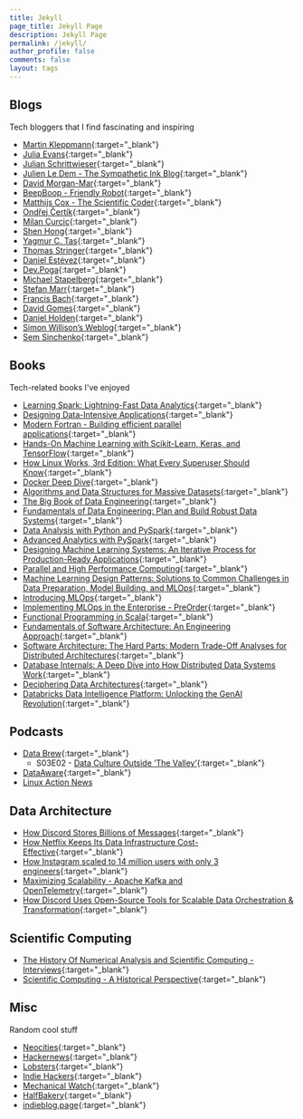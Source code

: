 ```yaml
---
title: Jekyll
page_title: Jekyll Page
description: Jekyll Page
permalink: /jekyll/
author_profile: false
comments: false
layout: tags
---
```


## Blogs

Tech bloggers that I find fascinating and inspiring

- [Martin Kleppmann](https://martin.kleppmann.com/){:target="\_blank"}
- [Julia Evans](https://jvns.ca/){:target="\_blank"}
- [Julian Schrittwieser](https://www.furidamu.org/){:target="\_blank"}
- [Julien Le Dem - The Sympathetic Ink Blog](https://sympathetic.ink/){:target="\_blank"}
- [David Morgan-Mar](https://www.dangermouse.net/){:target="\_blank"}
- [BeepBoop - Friendly Robot](https://beepb00p.xyz/){:target="\_blank"}
- [Matthijs Cox - The Scientific Coder](https://scientificcoder.com/){:target="\_blank"}
- [Ondřej Čertík](https://ondrejcertik.com/){:target="\_blank"}
- [Milan Curcic](https://milancurcic.com/){:target="\_blank"}
- [Shen Hong](https://shen.hong.io/){:target="\_blank"}
- [Yagmur C. Tas](https://yagmurcetintas.com/){:target="\_blank"}
- [Thomas Stringer](https://trstringer.com/){:target="\_blank"}
- [Daniel Estévez](https://destevez.net/){:target="\_blank"}
- [Dev.Poga](https://devpoga.org/){:target="\_blank"}
- [Michael Stapelberg](https://michael.stapelberg.ch/){:target="\_blank"}
- [Stefan Marr](https://stefan-marr.de/){:target="\_blank"}
- [Francis Bach](https://francisbach.com/){:target="\_blank"}
- [David Gomes](https://davidgomes.com/){:target="\_blank"}
- [Daniel Holden](https://theorangeduck.com){:target="\_blank"}
- [Simon Willison’s Weblog](https://simonwillison.net/){:target="\_blank"}
- [Sem Sinchenko](https://semyonsinchenko.github.io/ssinchenko/){:target="\_blank"}

## Books

Tech-related books I've enjoyed

- [Learning Spark: Lightning-Fast Data Analytics](https://www.amazon.com/Learning-Spark-Jules-Damji/dp/1492050040){:target="\_blank"}
- [Designing Data-Intensive Applications](https://www.amazon.com/Designing-Data-Intensive-Applications-Reliable-Maintainable/dp/1449373321){:target="\_blank"}
- [Modern Fortran - Building efficient parallel applications](https://www.manning.com/books/modern-fortran){:target="\_blank"}
- [Hands-On Machine Learning with Scikit-Learn, Keras, and TensorFlow](https://www.amazon.com/Hands-Machine-Learning-Scikit-Learn-TensorFlow/dp/1492032646){:target="\_blank"}
- [How Linux Works, 3rd Edition: What Every Superuser Should Know](https://www.amazon.com/How-Linux-Works-Brian-Ward/dp/1718500408){:target="\_blank"}
- [Docker Deep Dive](https://www.oreilly.com/library/view/docker-deep-dive/9781800565135/){:target="\_blank"}
- [Algorithms and Data Structures for Massive Datasets](https://www.manning.com/books/algorithms-and-data-structures-for-massive-datasets){:target="\_blank"}
- [The Big Book of Data Engineering](https://databricks.com/p/ebook/the-big-book-of-data-engineering){:target="\_blank"}
- [Fundamentals of Data Engineering: Plan and Build Robust Data Systems](https://www.amazon.com/Fundamentals-Data-Engineering-Robust-Systems/dp/1098108302){:target="\_blank"}
- [Data Analysis with Python and PySpark](https://www.amazon.com/Analysis-Python-PySpark-Jonathan-Rioux/dp/1617297208){:target="\_blank"}
- [Advanced Analytics with PySpark](https://www.oreilly.com/library/view/advanced-analytics-with/9781098103644/){:target="\_blank"}
- [Designing Machine Learning Systems: An Iterative Process for Production-Ready Applications](https://www.amazon.com/Designing-Machine-Learning-Systems-Production-Ready/dp/1098107969){:target="\_blank"}
- [Parallel and High Performance Computing](https://www.amazon.com/Parallel-Performance-Computing-Robert-Robey/dp/1617296465){:target="\_blank"}
- [Machine Learning Design Patterns: Solutions to Common Challenges in Data Preparation, Model Building, and MLOps](https://www.oreilly.com/library/view/machine-learning-design/9781098115777/){:target="\_blank"}
- [Introducing MLOps](https://www.oreilly.com/library/view/introducing-mlops/9781492083283/){:target="\_blank"}
- [Implementing MLOps in the Enterprise - PreOrder](https://www.oreilly.com/library/view/implementing-mlops-in/9781098136574/){:target="\_blank"}
- [Functional Programming in Scala](https://www.manning.com/books/functional-programming-in-scala-second-edition){:target="\_blank"}
- [Fundamentals of Software Architecture: An Engineering Approach](https://www.oreilly.com/library/view/fundamentals-of-software/9781663728357/){:target="\_blank"}
- [Software Architecture: The Hard Parts: Modern Trade-Off Analyses for Distributed Architectures](https://www.amazon.com/Software-Architecture-Trade-Off-Distributed-Architectures/dp/1492086894){:target="\_blank"}
- [Database Internals: A Deep Dive into How Distributed Data Systems Work](https://www.amazon.com/Database-Internals-Deep-Distributed-Systems/dp/1492040347){:target="\_blank"}
- [Deciphering Data Architectures](https://www.oreilly.com/library/view/deciphering-data-architectures/9781098150754/){:target="\_blank"}
- [Databricks Data Intelligence Platform: Unlocking the GenAI Revolution](https://www.amazon.com/Databricks-Data-Intelligence-Platform-Revolution/dp/B0D3KS8P2C){:target="\_blank"}

## Podcasts

- [Data Brew](https://databricks.com/discover/data-brew){:target="\_blank"}
  - S03E02 - [Data Culture Outside ‘The Valley’](https://databricks.com/discover/data-brew/s3-e2-data-culture-outside-the-valley){:target="\_blank"}
- [DataAware](https://www.ascend.io/dataaware-podcast/){:target="\_blank"}
- [Linux Action News](https://www.youtube.com/watch?v=6caj3BaaYdY&list=PLUW3LUwQvegxyaQeHQuMrDq94CT2ZZm9F)

## Data Architecture

- [How Discord Stores Billions of Messages](https://discord.com/blog/how-discord-stores-billions-of-messages){:target="\_blank"}
- [How Netflix Keeps Its Data Infrastructure Cost-Effective](https://acceldataio.medium.com/data-engineering-best-practices-how-netflix-keeps-its-data-infrastructure-cost-effective-dee310bcc910){:target="\_blank"}
- [How Instagram scaled to 14 million users with only 3 engineers](https://engineercodex.substack.com/p/how-instagram-scaled-to-14-million){:target="\_blank"}
- [Maximizing Scalability - Apache Kafka and OpenTelemetry](https://signoz.io/blog/maximizing-scalability-apache-kafka-and-opentelemetry/){:target="\_blank"}
- [How Discord Uses Open-Source Tools for Scalable Data Orchestration & Transformation](https://discord.com/blog/how-discord-uses-open-source-tools-for-scalable-data-orchestration-transformation){:target="\_blank"}

## Scientific Computing

- [The History Of Numerical Analysis and Scientific Computing - Interviews](http://history.siam.org/){:target="\_blank"}
- [Scientific Computing - A Historical Perspective](https://link.springer.com/book/10.1007/978-3-319-69847-2){:target="\_blank"}

## Misc

Random cool stuff

- [Neocities](https://neocities.org/){:target="\_blank"}
- [Hackernews](https://news.ycombinator.com/){:target="\_blank"}
- [Lobsters](https://lobste.rs/){:target="\_blank"}
- [Indie Hackers](https://www.indiehackers.com/){:target="\_blank"}
- [Mechanical Watch](https://ciechanow.ski/mechanical-watch/){:target="\_blank"}
- [HalfBakery](http://halfbakery.com/){:target="\_blank"}
- [indieblog.page](https://indieblog.page){:target="\_blank"}
